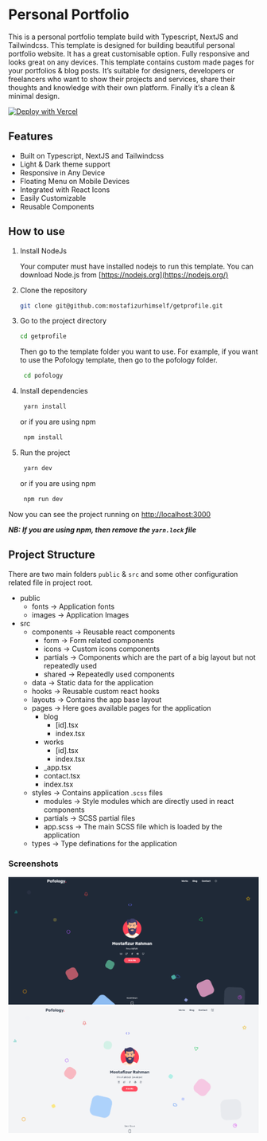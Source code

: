 # Personal Portfolio

This is a personal portfolio template build with Typescript, NextJS and Tailwindcss. This template is designed for building beautiful personal portfolio website. It has a great customisable option. Fully responsive and looks great on any devices. This template contains custom made pages for your portfolios & blog posts. It’s suitable for designers, developers or freelancers who want to show their projects and services, share their thoughts and knowledge with their own platform. Finally it’s a clean & minimal design.

[![Deploy with Vercel](https://vercel.com/button)](https://vercel.com/new/clone?repository-url=https%3A%2F%2Fgithub.com%2Fmostafizurhimself%2Fgetprofile%2Fpofology)

## Features

- Built on Typescript, NextJS and Tailwindcss
- Light & Dark theme support
- Responsive in Any Device
- Floating Menu on Mobile Devices
- Integrated with React Icons
- Easily Customizable
- Reusable Components

## How to use

1. Install NodeJs

   Your computer must have installed nodejs to run this template. You can download Node.js from [https://nodejs.org](https://nodejs.org/)

1. Clone the repository

   ```bash
   git clone git@github.com:mostafizurhimself/getprofile.git
   ```

1. Go to the project directory

   ```bash
   cd getprofile
   ```

   Then go to the template folder you want to use. For example, if you want to use the Pofology template, then go to the pofology folder.

   ```bash
    cd pofology
   ```

1. Install dependencies

   ```bash
    yarn install
   ```

   or if you are using npm

   ```bash
    npm install
   ```

1. Run the project

   ```bash
    yarn dev
   ```

   or if you are using npm

   ```bash
    npm run dev
   ```

Now you can see the project running on [http://localhost:3000](http://localhost:3000/)

_**NB: If you are using npm, then remove the `yarn.lock` file**_

## Project Structure

There are two main folders `public` & `src` and some other configuration related file in project root.

- public
  - fonts → Application fonts
  - images → Application Images
- src
  - components → Reusable react components
    - form → Form related components
    - icons → Custom icons components
    - partials → Components which are the part of a big layout but not repeatedly used
    - shared → Repeatedly used components
  - data → Static data for the application
  - hooks → Reusable custom react hooks
  - layouts → Contains the app base layout
  - pages → Here goes available pages for the application
    - blog
      - [id].tsx
      - index.tsx
    - works
      - [id].tsx
      - index.tsx
    - \_app.tsx
    - contact.tsx
    - index.tsx
  - styles → Contains application .`scss` files
    - modules → Style modules which are directly used in react components
    - partials → SCSS partial files
    - app.scss → The main SCSS file which is loaded by the application
  - types → Type definations for the application

### Screenshots

![Pofology Dark](public/screenshot_01.png)
![Pofology Dark](public/screenshot_02.png)
